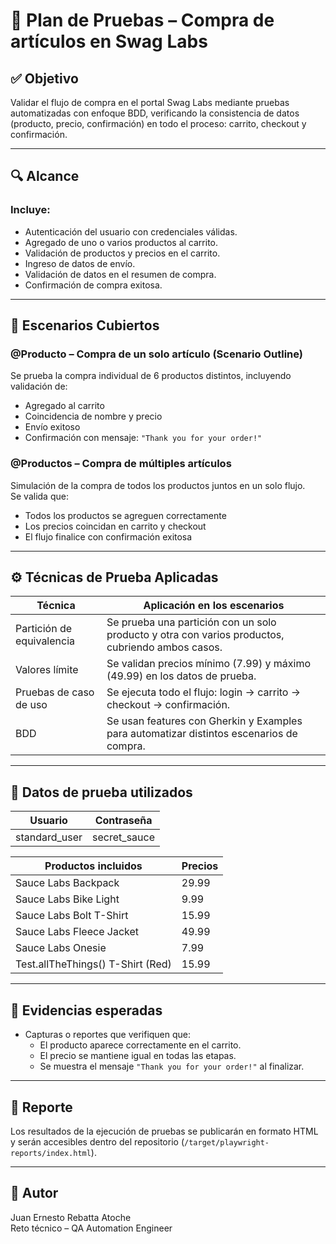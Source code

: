 # 🧪 Plan de Pruebas – Compra de artículos en Swag Labs

## ✅ Objetivo
Validar el flujo de compra en el portal Swag Labs mediante pruebas automatizadas con enfoque BDD, verificando la consistencia de datos (producto, precio, confirmación) en todo el proceso: carrito, checkout y confirmación.

---

## 🔍 Alcance

### Incluye:
- Autenticación del usuario con credenciales válidas.
- Agregado de uno o varios productos al carrito.
- Validación de productos y precios en el carrito.
- Ingreso de datos de envío.
- Validación de datos en el resumen de compra.
- Confirmación de compra exitosa.

---

## 📌 Escenarios Cubiertos

### @Producto – Compra de un solo artículo (Scenario Outline)
Se prueba la compra individual de 6 productos distintos, incluyendo validación de:
- Agregado al carrito
- Coincidencia de nombre y precio
- Envío exitoso
- Confirmación con mensaje: `"Thank you for your order!"`

### @Productos – Compra de múltiples artículos
Simulación de la compra de todos los productos juntos en un solo flujo.  
Se valida que:
- Todos los productos se agreguen correctamente
- Los precios coincidan en carrito y checkout
- El flujo finalice con confirmación exitosa

---

## ⚙️ Técnicas de Prueba Aplicadas

| Técnica                  | Aplicación en los escenarios                                                                 |
|--------------------------|-----------------------------------------------------------------------------------------------|
| Partición de equivalencia | Se prueba una partición con un solo producto y otra con varios productos, cubriendo ambos casos. |
| Valores límite            | Se validan precios mínimo (7.99) y máximo (49.99) en los datos de prueba.                    |
| Pruebas de caso de uso    | Se ejecuta todo el flujo: login → carrito → checkout → confirmación.                         |
| BDD                       | Se usan features con Gherkin y Examples para automatizar distintos escenarios de compra.     |

---

## 🧪 Datos de prueba utilizados

| Usuario        | Contraseña    |
|----------------|---------------|
| standard_user  | secret_sauce  |

| Productos incluidos                                     | Precios   |
|---------------------------------------------------------|-----------|
| Sauce Labs Backpack                                     | 29.99     |
| Sauce Labs Bike Light                                   | 9.99      |
| Sauce Labs Bolt T-Shirt                                 | 15.99     |
| Sauce Labs Fleece Jacket                                | 49.99     |
| Sauce Labs Onesie                                       | 7.99      |
| Test.allTheThings() T-Shirt (Red)                       | 15.99     |

---

## 📎 Evidencias esperadas
- Capturas o reportes que verifiquen que:
  - El producto aparece correctamente en el carrito.
  - El precio se mantiene igual en todas las etapas.
  - Se muestra el mensaje `"Thank you for your order!"` al finalizar.

---

## 📄 Reporte
Los resultados de la ejecución de pruebas se publicarán en formato HTML y serán accesibles dentro del repositorio (`/target/playwright-reports/index.html`).

---

## 👤 Autor
Juan Ernesto Rebatta Atoche  
Reto técnico – QA Automation Engineer  

